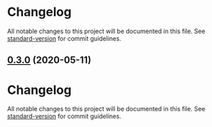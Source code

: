 # Changelog

All notable changes to this project will be documented in this file. See [standard-version](https://github.com/conventional-changelog/standard-version) for commit guidelines.

## [0.3.0](https://github.com/ferranvila/ferranvila.com-nextjs/compare/v0.2.0...v0.3.0) (2020-05-11)

# Changelog

All notable changes to this project will be documented in this file. See [standard-version](https://github.com/conventional-changelog/standard-version) for commit guidelines.

